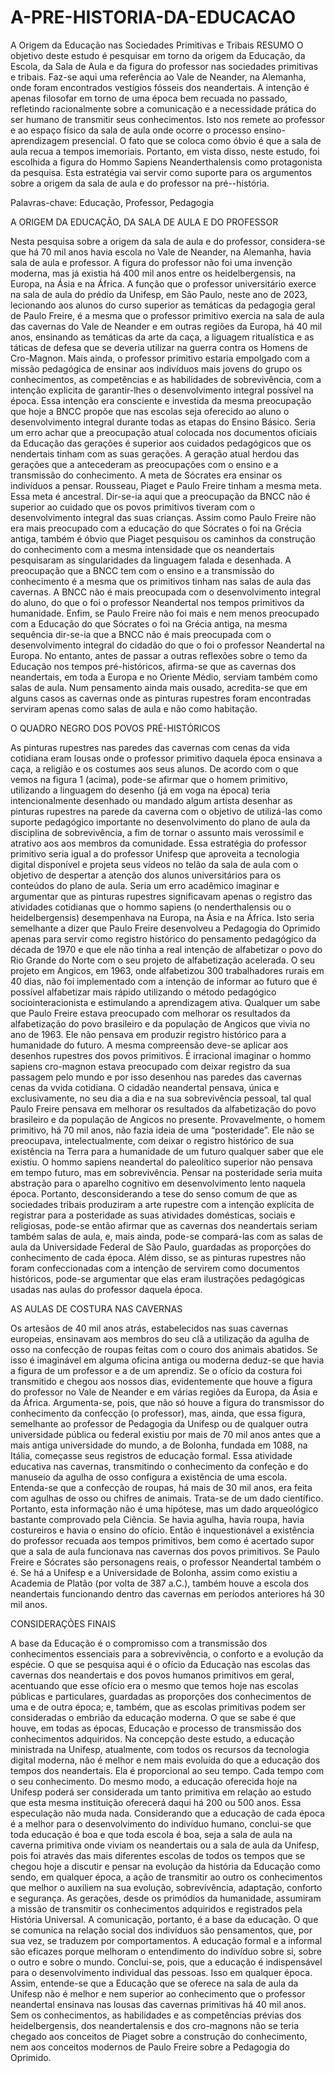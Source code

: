 # A-PRE-HISTORIA-DA-EDUCACAO
A Origem da Educação nas Sociedades Primitivas e Tribais
RESUMO
O objetivo deste estudo é pesquisar em torno da origem da Educação, da Escola, da Sala de Aula e da figura do professor nas sociedades primitivas e tribais. Faz-se aqui uma referência ao Vale de Neander, na Alemanha, onde foram encontrados vestígios fósseis dos neandertais. A intenção é apenas filosofar em torno de uma época bem recuada no passado, refletindo racionalmente sobre a comunicação e a necessidade prática do ser humano de transmitir seus conhecimentos. Isto nos remete ao professor e ao espaço físico da sala de aula onde ocorre o processo ensino-aprendizagem presencial. O fato que se coloca como óbvio é que a sala de aula recua a tempos imemoriais. Portanto, em vista disso, neste estudo, foi escolhida a figura do Hommo Sapiens Neanderthalensis como protagonista da pesquisa. Esta estratégia vai servir como suporte para os argumentos sobre a origem da sala de aula e do professor na pré--história. 

Palavras-chave: Educação, Professor, Pedagogia

A ORIGEM DA EDUCAÇÃO, DA SALA DE AULA E DO PROFESSOR

Nesta pesquisa sobre a origem da sala de aula e do professor, considera-se que há 70 mil anos havia escola no Vale de Neander, na Alemanha, havia sala de aula e professor. A figura do professor não foi uma invenção moderna, mas já existia há 400 mil anos entre os heidelbergensis, na Europa, na Ásia e na África. A função que o professor universitário exerce na sala de aula do prédio da Unifesp, em São Paulo, neste ano de 2023, lecionando aos alunos do curso superior as temáticas da pedagogia geral de Paulo Freire, é a mesma que o professor primitivo exercia na sala de aula das cavernas do Vale de Neander e em outras regiões da Europa, há 40 mil anos, ensinando as temáticas da arte da caça, a liguagem ritualística e as táticas de defesa que se deveria utilizar na guerra contra os Homens de Cro-Magnon. Mais ainda, o professor primitivo estaria empolgado com a missão pedagógica de ensinar aos indivíduos mais jovens do grupo os conhecimentos, as competências e as habilidades de sobrevivência, com a intenção explicita de garantir-lhes o desenvolvimento integral possível na época. Essa intenção era consciente e investida da mesma preocupação que hoje a BNCC propõe que nas escolas seja oferecido ao aluno o desenvolvimento integral durante todas as etapas do Ensino Básico. Seria um erro achar que a preocupação atual colocada nos documentos oficiais da Educação das gerações é superior aos cuidados pedagógicos que os nendertais tinham com as suas gerações. A geração atual herdou das gerações que a antecederam as preocupações com o ensino e a transmissão do conhecimento. A meta de Sócrates era ensinar os indivíduos a pensar. Rousseau, Piaget e Paulo Freire tinham a mesma meta. Essa meta é ancestral. Dir-se-ia aqui que a preocupação da BNCC não é superior ao cuidado que os povos primitivos tiveram com o desenvolvimento integral das suas crianças. Assim como Paulo Freire não era mais preocupado com a educação do que Sócrates o foi na Grécia antiga, também é óbvio que Piaget pesquisou os caminhos da construção do conhecimento com a mesma intensidade que os neandertais pesquisaram as singularidades da linguagem falada e desenhada. A preocupação que a BNCC tem com o ensino e a transmissão do conhecimento é a mesma que os primitivos tinham nas salas de aula das cavernas. A BNCC não é mais preocupada com o desenvolvimento integral do aluno, do que o foi o professor Neandertal nos tempos primitivos da humanidade.  Enfim, se Paulo Freire não foi mais e nem menos preocupado com a Educação do que Sócrates o foi na Grécia antiga, na mesma sequência dir-se-ia que a BNCC não é mais preocupada com o desenvolvimento integral do cidadão do que o foi o professor Neandertal na Europa. No entanto, antes de passar a outras reflexões sobre o temo da Educação nos tempos pré-históricos, afirma-se que as cavernas dos neandertais, em toda a Europa e no Oriente Médio, serviam também como salas de aula. Num pensamento ainda mais ousado, acredita-se que em alguns casos as cavernas onde as pinturas rupestres foram encontradas serviram apenas como salas de aula e não como habitação.


O QUADRO NEGRO DOS POVOS PRÉ-HISTÓRICOS

As pinturas rupestres nas paredes das cavernas com cenas da vida cotidiana eram lousas onde o professor primitivo daquela época ensinava a caça, a religião e os costumes aos seus alunos. De acordo com o que vemos na figura 1 (acima), pode-se afirmar que o homem primitivo, utilizando a linguagem do desenho (já em voga na época) teria intencionalmente desenhado ou mandado algum artista desenhar as pinturas rupestres na parede da caverna com o objetivo de utilizá-las como suporte pedagógico importante no desenvolvimento do plano de aula da disciplina de sobrevivência, a fim de tornar o assunto mais verossímil e atrativo aos aos membros da comunidade. Essa estratégia do professor primitivo seria igual a do professor Unifesp que aproveita a tecnologia digital disponível e projeta seus vídeos no telão da sala de aula com o objetivo de despertar a atenção dos alunos universitários para os conteúdos do plano de aula. Seria um erro acadêmico imaginar e argumentar que as pinturas rupestres significavam apenas o registro das atividades cotidianas que o hommo sapiens (o nenderthalensis ou o heidelbergensis) desempenhava na Europa, na Ásia e na África. Isto seria semelhante a dizer que Paulo Freire desenvolveu a Pedagogia do Oprimido apenas para servir como registro histórico do pensamento pedagógico da década de 1970 e que ele não tinha a real intenção de alfabetizar o povo do Rio Grande do Norte com o seu projeto de alfabetização acelerada. O seu projeto em Angicos, em 1963, onde alfabetizou 300 trabalhadores rurais em 40 dias, não foi implementado com a intenção de informar ao futuro que é possível alfabetizar mais rápido utilizando o método pedagógico sociointeracionista e estimulando a aprendizagem ativa. Qualquer um sabe que Paulo Freire estava preocupado com melhorar os resultados da alfabetização do povo brasileiro e da população de Angicos que vivia no ano de 1963. Ele não pensava em produzir registro histórico para a humanidade do futuro. A mesma compreensão deve-se aplicar aos desenhos rupestres dos povos primitivos. É irracional imaginar o hommo sapiens cro-magnon estava preocupado com deixar registro da sua passagem pelo mundo e por isso desenhou nas paredes das cavernas cenas da vvida cotidiana. O cidadão neandertal pensava, única e exclusivamente, no seu dia a dia e na sua sobrevivência pessoal, tal qual Paulo Freire pensava em melhorar os resultados da alfabetização do povo brasileiro e da população de Angicos no presente. Provavelmente, o homem primitivo, há  70 mil anos, não fazia ideia de uma “posteridade”. Ele não se preocupava, intelectualmente, com deixar o registro histórico de sua existência na Terra para a humanidade de um futuro qualquer saber que ele existiu. O hommo sapiens neandertal do paleolítico superior não pensava em tempo futuro, mas em sobrevivência. Pensar na posteridade seria muita abstração para o aparelho cognitivo em desenvolvimento lento naquela época. Portanto, desconsiderando a tese do senso comum de que as sociedades tribais produziram a arte rupestre com a intenção explícita de registrar para a posteridade as suas atividades domésticas, sociais e religiosas, pode-se então afirmar que as cavernas dos neandertais seriam também salas de aula, e, mais ainda, pode-se compará-las com as salas de aula da Universidade Federal de São Paulo, guardadas as proporções do conhecimento de cada época. Além disso, se as pinturas rupestres não foram confeccionadas com a intenção de servirem como documentos históricos, pode-se argumentar que elas eram ilustrações pedagógicas usadas nas aulas do professor daquela época.

AS AULAS DE COSTURA NAS CAVERNAS

Os artesãos de 40 mil anos atrás, estabelecidos nas suas cavernas europeias, ensinavam aos membros do seu clã a utilização da agulha de osso na confecção de roupas feitas com o couro dos animais abatidos. Se isso é imaginável em alguma oficina antiga ou moderna deduz-se que havia a figura de um professor e a de um aprendiz. Se o ofício da costura foi transmitido e chegou aos nossos dias, evidentemente que houve a figura do professor no Vale de Neander e em várias regiões da Europa, da Ásia e da África. Argumenta-se, pois, que não só houve a figura do transmissor do conhecimento da confecção (o professor), mas, ainda, que essa figura, semelhante ao professor de Pedagogia da Unifesp ou de qualquer outra universidade pública ou federal existiu por mais de 70 mil anos antes que a mais antiga universidade do mundo, a de Bolonha, fundada em 1088, na Itália, começasse seus registros de educação formal. Essa atividade educativa nas cavernas, transmitindo o conhecimento da confeção e do manuseio da agulha de osso configura a existência de uma escola. Entenda-se que a confecção de roupas, há mais de 30 mil anos, era feita com agulhas de osso ou chifres de animais. Trata-se de um dado científico. Portanto, esta informação não é uma hipótese, mas um dado arqueológico bastante comprovado pela Ciência. Se havia agulha, havia roupa, havia costureiros e havia o ensino do ofício. Então é inquestionável a existência do professor recuada aos tempos primitivos, bem como é acertado supor que a sala de aula funcionava nas cavernas dos povos primitivos. Se Paulo Freire e Sócrates são personagens reais, o professor Neandertal também o é. Se há a Unifesp e a Universidade de Bolonha, assim como existiu a Academia de Platão (por volta de 387 a.C.), também houve a escola dos neandertais funcionando dentro das cavernas em períodos anteriores há 30 mil anos.

CONSIDERAÇÕES FINAIS

A base da Educação é o compromisso com a transmissão dos conhecimentos essenciais para a sobrevivência, o conforto e a evolução da espécie. O que se pesquisa aqui é o ofício da Educação nas escolas das cavernas dos neandertais e dos povos humanos primitivos em geral, acentuando que esse ofício era o mesmo que temos hoje nas escolas públicas e particulares, guardadas as proporções dos conhecimentos de uma e de outra época; e, também, que as escolas primitivas podem ser consideradas o embrião da educação moderna. O que se sabe é que houve, em todas as épocas, Educação e processo de transmissão dos conhecimentos adquiridos. Na concepção deste estudo, a educação ministrada na Unifesp, atualmente, com todos os recursos da tecnologia digital moderna, não é melhor e nem mais evoluída do que a educação dos tempos dos neandertais. Ela é proporcional ao seu tempo. Cada tempo com o seu conhecimento. Do mesmo modo, a educação oferecida hoje na Unifesp poderá ser considerada um tanto primitiva em relação ao estudo que esta mesma instituição oferecerá daqui há 200 ou 500 anos. Essa especulação não muda nada. Considerando que a educação de cada época é a melhor para o desenvolvimento do indivíduo humano, conclui-se que toda educação é boa e que toda escola é boa, seja a sala de aula na caverna primitiva onde viviam os neandertais ou a sala de aula da Unifesp, pois foi através das mais diferentes escolas de todos os tempos que se chegou hoje a discutir e pensar na evolução da história da Educação como sendo, em qualquer época, a ação de transmitir ao outro os conhecimentos que melhor o auxiliem na sua evolução, sobrevivência, adaptação, conforto e segurança. As gerações, desde os primódios da humanidade, assumiram a missão de transmitir os conhecimentos adquiridos e registrados pela História Universal. A comunicação, portanto, é a base da educação. O que se comunica na relação social dos indivíduos são pensamentos, que, por sua vez, se traduzem por comportamentos. A educação formal e a informal são eficazes porque melhoram o entendimento do indivíduo sobre si, sobre o outro e sobre o mundo. Conclui-se, pois, que a educação é indispensável para o desenvolvimento individual das pessoas. Isso em qualquer época. Assim, entende-se que a Educação que se oferece na sala de aula da Unifesp não é melhor e nem superior ao conhecimento que o professor neandertal ensinava nas lousas das cavernas primitivas há 40 mil anos. Sem os conhecimentos, as habilidades e as competências prévias dos heidelbergensis, dos neandertalensis e dos cro-magnons não se teria chegado aos conceitos de Piaget sobre a construção do conhecimento, nem aos conceitos modernos de Paulo Freire sobre a Pedagogia do Oprimido.

